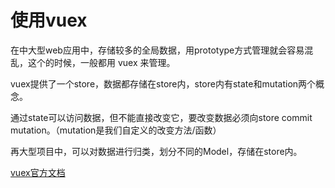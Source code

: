 # 使用vuex


在中大型web应用中，存储较多的全局数据，用prototype方式管理就会容易混乱，这个的时候，一般都用 vuex 来管理。

vuex提供了一个store，数据都存储在store内，store内有state和mutation两个概念。

通过state可以访问数据，但不能直接改变它，要改变数据必须向store commit mutation。（mutation是我们自定义的改变方法/函数）

再大型项目中，可以对数据进行归类，划分不同的Model，存储在store内。


[vuex官方文档](https://vuex.vuejs.org/zh/guide/)

